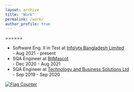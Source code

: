 ```yaml
---
layout: archive
title: "Work"
permalink: /work/
author_profile: true
---
```


======
* Software Eng. II in Test at <a href="https://www.infolytx.com/" target="_blank">Infolytx Bangladesh Limited</a>  <br>
      - Aug 2021 - present <br>
* SQA Engineer at <a href="https://www.bitmascot.com/" target="_blank">BitMascot</a>  <br>
      - Dec 2020 - Aug 2021 <br>
* SQA Engineer at <a href="http://tecbsl.com/" target="_blank">Technology and Business Solutions Ltd</a>  <br>
      - Sep 2019 - Sep 2020 <br>



<a href="https://info.flagcounter.com/hhcY"><img src="https://s11.flagcounter.com/count2/hhcY/bg_FFFFFF/txt_000000/border_CCCCCC/columns_2/maxflags_10/viewers_0/labels_0/pageviews_0/flags_0/percent_0/" alt="Flag Counter" border="0"></a>



